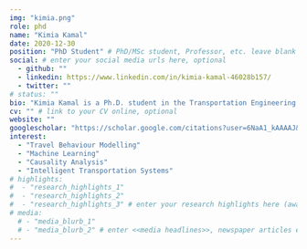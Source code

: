 ```yaml
---
img: "kimia.png"
role: phd
name: "Kimia Kamal"
date: 2020-12-30
position: "PhD Student" # PhD/MSc student, Professor, etc. leave blank if not applicable
social: # enter your social media urls here, optional
  - github: ""
  - linkedin: https://www.linkedin.com/in/kimia-kamal-46028b157/
  - twitter: ""
# status: ""
bio: "Kimia Kamal is a Ph.D. student in the Transportation Engineering program at Toronto Metropolitan University, Toronto. She received her B.Sc. in Civil Engineering from [Isfahan University of Technology](https://www.iut.ac.ir/en/danshgah-snty-asfhan), Iran and M.Sc in Transportation Planning from [Sharif University of Technology](http://www.sharif.ir/web/en/), Iran. She started her Ph.D. in January 2021 under the supervision of Dr. Bilal Farooq. Her research focuses on advanced travel behavioural analysis through the utilization of Deep Neural Network models and causal inference techniques." # enter your short bio here (markdown format compatible)
cv: "" # link to your CV online, optional
website: ""
googlescholar: "https://scholar.google.com/citations?user=6NaA1_kAAAAJ&hl=en&oi=sra" # link to your google scholar profile, optional
interest:
  - "Travel Behaviour Modelling"
  - "Machine Learning"
  - "Causality Analysis"
  - "Intelligent Transportation Systems"
# highlights:
#  - "research_highlights_1"
#  - "research_highlights_2"
#  - "research_highlights_3" # enter your research highlights here (awards, achievements, etc.), optional
# media:
  # - "media_blurb_1"
  # - "media_blurb_2" # enter <<media headlines>>, newspaper articles etc...
---
```

